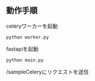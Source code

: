## 動作手順

celeryワーカーを起動

```
python worker.py
```

fastapiを起動

```
python main.py
```

/sampleCeleryにリクエストを送信
